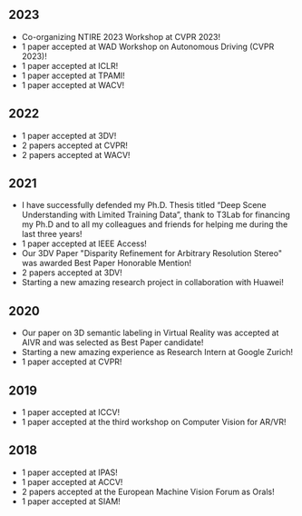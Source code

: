 ## 2023

* Co-organizing NTIRE 2023 Workshop at CVPR 2023!
* 1 paper accepted at WAD Workshop on Autonomous Driving (CVPR 2023)!
* 1 paper accepted at ICLR!
* 1 paper accepted at TPAMI!
* 1 paper accepted at WACV!

## 2022

* 1 paper accepted at 3DV!
* 2 papers accepted at CVPR!
* 2 papers accepted at WACV!

## 2021

* I have successfully defended my Ph.D. Thesis titled “Deep Scene Understanding with Limited Training Data”, thank to T3Lab for financing my Ph.D and to all my colleagues and friends for helping me during the last three years!
* 1 paper accepted at IEEE Access!
* Our 3DV Paper "Disparity Refinement for Arbitrary Resolution Stereo" was awarded Best Paper Honorable Mention!
* 2 papers accepted at 3DV!
* Starting a new amazing research project in collaboration with Huawei!

## 2020

* Our paper on 3D semantic labeling in Virtual Reality was accepted at AIVR and was selected as Best Paper candidate!
* Starting a new amazing experience as Research Intern at Google Zurich!
* 1 paper accepted at CVPR!

## 2019

* 1 paper accepted at ICCV!
* 1 paper accepted at the third workshop on Computer Vision for AR/VR!

## 2018

* 1 paper accepted at IPAS!
* 1 paper accepted at ACCV!
* 2 papers accepted at the European Machine Vision Forum as Orals!
* 1 paper accepted at SIAM!